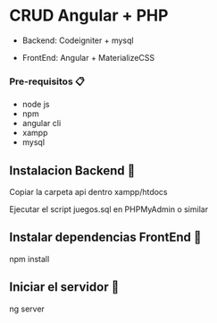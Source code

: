 # CRUD Angular + PHP
- Backend: Codeigniter + mysql

- FrontEnd: Angular + MaterializeCSS


### Pre-requisitos 📋
- node js
- npm
- angular cli
- xampp
- mysql


## Instalacion Backend 🔧
Copiar la carpeta api dentro xampp/htdocs

Ejecutar el script juegos.sql en PHPMyAdmin o similar


## Instalar dependencias FrontEnd 🔧
npm install

## Iniciar el servidor 🚀
ng server
